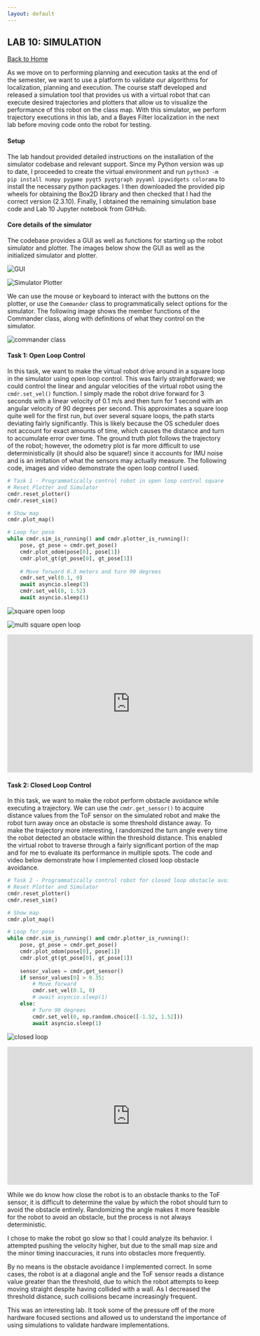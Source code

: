 ```yaml
---
layout: default
---
```


## LAB 10: SIMULATION

[Back to Home](./index.html)

As we move on to performing planning and execution tasks at the end of the semester, we want to use a platform to validate our algorithms for localization, planning and execution. The course staff developed and released a simulation tool that provides us with a virtual robot that can execute desired trajectories and plotters that allow us to visualize the performance of this robot on the class map. With this simulator, we perform trajectory executions in this lab, and a Bayes Filter localization in the next lab before moving code onto the robot for testing.

#### Setup

The lab handout provided detailed instructions on the installation of the simulator codebase and relevant support. Since my Python version was up to date, I proceeded to create the virtual environment and run `python3 -m pip install numpy pygame pyqt5 pyqtgraph pyyaml ipywidgets colorama` to install the necessary python packages. I then downloaded the provided pip wheels for obtaining the Box2D library and then checked that I had the correct version (2.3.10). Finally, I obtained the remaining simulation base code and Lab 10 Jupyter notebook from GitHub.

#### Core details of the simulator

The codebase provides a GUI as well as functions for starting up the robot simulator and plotter. The images below show the GUI as well as the initialized simulator and plotter.

![GUI](./images/lab10_gui.png)

![Simulator Plotter](./images/lab10_simplot.png)

We can use the mouse or keyboard to interact with the buttons on the plotter, or use the `Commander` class to programmatically select options for the simulator. The following image shows the member functions of the Commander class, along with definitions of what they control on the simulator.

![commander class](./images/lab10_cmdr.png)

#### Task 1: Open Loop Control

In this task, we want to make the virtual robot drive around in a square loop in the simulator using open loop control. This was fairly straightforward; we could control the linear and angular velocities of the virtual robot using the `cmdr.set_vel()` function. I simply made the robot drive forward for 3 seconds with a linear velocity of 0.1 m/s and then turn for 1 second with an angular velocity of 90 degrees per second. This approximates a square loop quite well for the first run, but over several square loops, the path starts deviating fairly significantly. This is likely because the OS scheduler does not account for exact amounts of time, which causes the distance and turn to accumulate error over time. The ground truth plot follows the trajectory of the robot; however, the odometry plot is far more difficult to use deterministically (it should also be square!) since it accounts for IMU noise and is an imitation of what the sensors may actually measure. The following code, images and video demonstrate the open loop control I used.

```python
# Task 1 - Programmatically control robot in open loop control square
# Reset Plotter and Simulator
cmdr.reset_plotter()
cmdr.reset_sim()

# Show map
cmdr.plot_map()

# Loop for pose
while cmdr.sim_is_running() and cmdr.plotter_is_running():
    pose, gt_pose = cmdr.get_pose()
    cmdr.plot_odom(pose[0], pose[1])
    cmdr.plot_gt(gt_pose[0], gt_pose[1])
    
    # Move forward 0.3 meters and turn 90 degrees
    cmdr.set_vel(0.1, 0)
    await asyncio.sleep(3)
    cmdr.set_vel(0, 1.52)
    await asyncio.sleep(1)
```

![square open loop](./images/open_loop_square_map.png)

![multi square open loop](./images/open_loop_multi_square.png)

<iframe width="560" height="315" src="https://www.youtube.com/embed/p0AafxoumMU" title="YouTube video player" frameborder="0" allow="accelerometer; autoplay; clipboard-write; encrypted-media; gyroscope; picture-in-picture" allowfullscreen></iframe>

#### Task 2: Closed Loop Control

In this task, we want to make the robot perform obstacle avoidance while executing a trajectory. We can use the `cmdr.get_sensor()` to acquire distance values from the ToF sensor on the simulated robot and make the robot turn away once an obstacle is some threshold distance away. To make the trajectory more interesting, I randomized the turn angle every time the robot detected an obstacle within the threshold distance. This enabled the virtual robot to traverse through a fairly significant portion of the map and for me to evaluate its performance in multiple spots. The code and video below demonstrate how I implemented closed loop obstacle avoidance.

```python
# Task 2 - Programmatically control robot for closed loop obstacle avoidance
# Reset Plotter and Simulator
cmdr.reset_plotter()
cmdr.reset_sim()

# Show map
cmdr.plot_map()

# Loop for pose
while cmdr.sim_is_running() and cmdr.plotter_is_running():
    pose, gt_pose = cmdr.get_pose()
    cmdr.plot_odom(pose[0], pose[1])
    cmdr.plot_gt(gt_pose[0], gt_pose[1])
    
    sensor_values = cmdr.get_sensor()
    if sensor_values[0] > 0.35:
        # Move forward 
        cmdr.set_vel(0.1, 0)
        # await asyncio.sleep(1)
    else:
        # Turn 90 degrees
        cmdr.set_vel(0, np.random.choice([-1.52, 1.52]))
        await asyncio.sleep(1)
```

![closed loop](./images/lab10_closedloop.png)

<iframe width="560" height="315" src="https://www.youtube.com/embed/p0AafxoumMU" title="YouTube video player" frameborder="0" allow="accelerometer; autoplay; clipboard-write; encrypted-media; gyroscope; picture-in-picture" allowfullscreen></iframe>

While we do know how close the robot is to an obstacle thanks to the ToF sensor, it is difficult to determine the value by which the robot should turn to avoid the obstacle entirely. Randomizing the angle makes it more feasible for the robot to avoid an obstacle, but the process is not always deterministic.

I chose to make the robot go slow so that I could analyze its behavior. I attempted pushing the velocity higher, but due to the small map size and the minor timing inaccuracies, it runs into obstacles more frequently.

By no means is the obstacle avoidance I implemented correct. In some cases, the robot is at a diagonal angle and the ToF sensor reads a distance value greater than the threshold, due to which the robot attempts to keep moving straight despite having collided with a wall. As I decreased the threshold distance, such collisions became increasingly frequent.

This was an interesting lab. It took some of the pressure off of the more hardware focused sections and allowed us to understand the importance of using simulations to validate hardware implementations.
